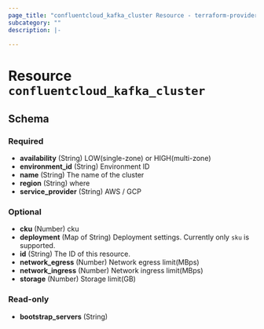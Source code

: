 ```yaml
---
page_title: "confluentcloud_kafka_cluster Resource - terraform-provider-confluentcloud"
subcategory: ""
description: |-
  
---
```


# Resource `confluentcloud_kafka_cluster`





## Schema

### Required

- **availability** (String) LOW(single-zone) or HIGH(multi-zone)
- **environment_id** (String) Environment ID
- **name** (String) The name of the cluster
- **region** (String) where
- **service_provider** (String) AWS / GCP

### Optional

- **cku** (Number) cku
- **deployment** (Map of String) Deployment settings.  Currently only `sku` is supported.
- **id** (String) The ID of this resource.
- **network_egress** (Number) Network egress limit(MBps)
- **network_ingress** (Number) Network ingress limit(MBps)
- **storage** (Number) Storage limit(GB)

### Read-only

- **bootstrap_servers** (String)


